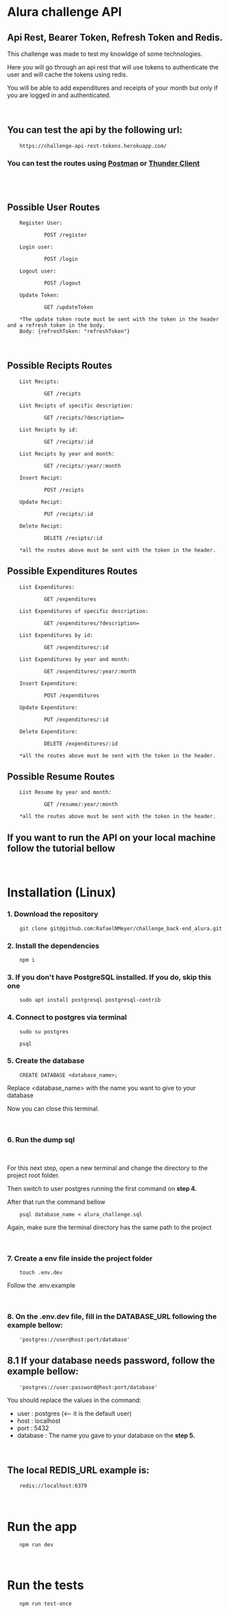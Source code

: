 # Alura challenge API 

## Api Rest, Bearer Token, Refresh Token and Redis.

This challenge was made to test my knowldge of some technologies.

Here you will go through an api rest that will use tokens to authenticate the user and will cache the tokens using redis.

You will be able to add expenditures and receipts of your month but only if you are logged in and authenticated.

<br/>

## You can test the api by the following url: 

        https://challenge-api-rest-tokens.herokuapp.com/

### You can test the routes using [Postman](https://www.postman.com/downloads/) or [Thunder Client](https://www.thunderclient.com/)

<br>
<br>

## Possible User Routes

        Register User:
                
                POST /register

        Login user:
                
                POST /login

        Logout user:
                
                POST /logout

        Update Token:
                
                GET /updateToken

        *The update token route must be sent with the token in the header and a refresh token in the body.
        Body: {refreshToken: "refreshToken"}
<br>

## Possible Recipts Routes

        List Recipts:

                GET /recipts
                
        List Recipts of specific description:

                GET /recipts/?description=

        List Recipts by id:
                
                GET /recipts/:id

        List Recipts by year and month:
                
                GET /recipts/:year/:month

        Insert Recipt:
                
                POST /recipts

        Update Recipt:

                PUT /recipts/:id

        Delete Recipt:

                DELETE /recipts/:id

        *all the routes above must be sent with the token in the header.

## Possible Expenditures Routes

        List Expenditures:

                GET /expenditures
                
        List Expenditures of specific description:

                GET /expenditures/?description=

        List Expenditures by id:
                
                GET /expenditures/:id

        List Expenditures by year and month:
                
                GET /expenditures/:year/:month

        Insert Expenditure:
                
                POST /expenditures

        Update Expenditure:

                PUT /expenditures/:id

        Delete Expenditure:

                DELETE /expenditures/:id

        *all the routes above must be sent with the token in the header.

## Possible Resume Routes

        List Resume by year and month:

                GET /resume/:year/:month

        *all the routes above must be sent with the token in the header.


    
## If you want to run the API on your local machine follow the tutorial bellow

<br>

# Installation (Linux)

### 1. Download the repository

        git clone git@github.com:RafaelNMeyer/challenge_back-end_alura.git

### 2. Install the dependencies

        npm i

### 3. If you don't have PostgreSQL installed. If you do, skip this one

        sudo apt install postgresql postgresql-contrib

### 4. Connect to postgres via terminal

        sudo su postgres

        psql
    
### 5.  Create the database

        CREATE DATABASE <database_name>;

Replace <database_name> with the name you want to give to your database

Now you can close this terminal.

<br/>

### 6. Run the dump sql

<br>

For this next step, open a new terminal and change the directory to the project root folder.

Then switch to user postgres running the first command on **step 4.**

After that run the command bellow

        psql database_name < alura_challenge.sql

Again, make sure the terminal directory has the same path to the project

<br/>

### 7. Create a env file inside the project folder

        touch .env.dev

Follow the .env.example

<br/>

### 8. On the .env.dev file, fill in the **DATABASE_URL** following the example bellow:

        'postgres://user@host:port/database'

## 8.1 If your database needs password, follow the example bellow:

        'postgres://user:password@host:port/database'

You should replace the values in the command:

- user : postgres (<-- it is the default user)
- host : localhost
- port : 5432
- database : The name you gave to your database on the **step 5.** 

<br>

## The local REDIS_URL example is:

        redis://localhost:6379

<br>

# Run the app

        npm run dev

<br>

# Run the tests

        npm run test-once


<br>